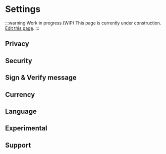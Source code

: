 # Settings

:::warning Work in progress (WIP)
This page is currently under construction. [Edit this page](https://github.com/ZeusLN/zeus-docs/blob/main/docs/settings.md).
:::

## Privacy



## Security



## Sign & Verify message



## Currency



## Language



## Experimental



## Support

